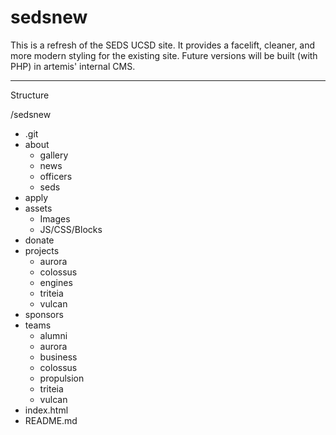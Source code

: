 # sedsnew 

This is a refresh of the SEDS UCSD site. It provides a facelift, cleaner, and more modern styling for the existing site. Future versions will be built (with PHP) in artemis' internal CMS.


<hr>
Structure

/sedsnew
<ul>
	<li>.git</li>
	<li>
		about
		<ul>
			<li>gallery</li>
			<li>news</li>
			<li>officers</li>
			<li>seds</li>
		</ul>
	</li>
	<li>apply</li>
	<li>assets
    <ul>
    <li>Images</li>
    <li>JS/CSS/Blocks</li>
    </ul>
    </li>
	<li>donate</li>
	<li>
		projects
		<ul>
			<li>aurora</li>
			<li>colossus</li>
			<li>engines</li>
			<li>triteia</li>
			<li>vulcan</li>
		</ul>
	</li>
	<li>sponsors</li>
	<li>
		teams
		<ul>
			<li>alumni</li>
			<li>aurora</li>
			<li>business</li>
			<li>colossus</li>
			<li>propulsion</li>
			<li>triteia</li>
			<li>vulcan</li>
		</ul>
	</li>
	<li>index.html</li>
	<li>README.md</li>
</ul>

